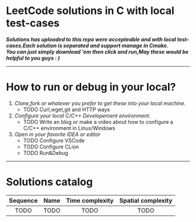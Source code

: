 # LeetCode solutions in C with local test-cases  
***Solutions has uploaded to this repo were accepteable and with local test-cases.Each solution is separated and support manage in Cmake.***   
***You can just simply download 'em then click and run,May these would be helpful to you guys : )***  
******
# How to run or debug in your local?
1. *Clone,fork or whatever you prefer to get these into your local machine.*  
    - TODO Curl,wget,git and HTTP ways
2. *Configure your local C/C++ Developement environment.*
    - TODO Write an blog or make a video about how to configure a C/C++ environment in Linux/Windows  
3. *Open in your favorite IDEA or editor*  
    - TODO Configure VSCode
    - TODO Configure CLion
    - TODO Run&Debug
*****
# Solutions catalog
|Sequence|Name|Time complexity|Spatial complexity|
|:----:|:----:|:----:|:----:|
|TODO|TODO|TODO|TODO|

